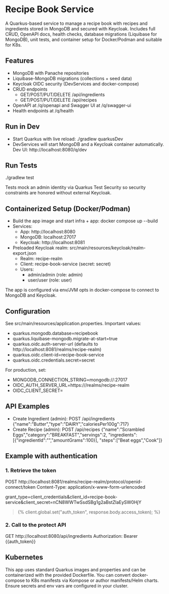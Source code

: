 # Recipe Book Service

A Quarkus-based service to manage a recipe book with recipes and ingredients stored in MongoDB and secured with Keycloak. Includes full CRUD, OpenAPI docs, health checks, database migrations (Liquibase for MongoDB), unit tests, and container setup for Docker/Podman and suitable for K8s.

## Features
- MongoDB with Panache repositories
- Liquibase-MongoDB migrations (collections + seed data)
- Keycloak OIDC security (DevServices and docker-compose)
- CRUD endpoints
  - GET/POST/PUT/DELETE /api/ingredients
  - GET/POST/PUT/DELETE /api/recipes
- OpenAPI at /q/openapi and Swagger UI at /q/swagger-ui
- Health endpoints at /q/health

## Run in Dev
- Start Quarkus with live reload:
  ./gradlew quarkusDev
- DevServices will start MongoDB and a Keycloak container automatically. Dev UI: http://localhost:8080/q/dev

## Run Tests
./gradlew test

Tests mock an admin identity via Quarkus Test Security so security constraints are honored without external Keycloak.

## Containerized Setup (Docker/Podman)
- Build the app image and start infra + app:
  docker compose up --build
- Services:
  - App: http://localhost:8080
  - MongoDB: localhost:27017
  - Keycloak: http://localhost:8081
- Preloaded Keycloak realm: src/main/resources/keycloak/realm-export.json
  - Realm: recipe-realm
  - Client: recipe-book-service (secret: secret)
  - Users:
    - admin/admin (role: admin)
    - user/user (role: user)

The app is configured via env/JVM opts in docker-compose to connect to MongoDB and Keycloak.

## Configuration
See src/main/resources/application.properties. Important values:
- quarkus.mongodb.database=recipebook
- quarkus.liquibase-mongodb.migrate-at-start=true
- quarkus.oidc.auth-server-url (defaults to http://localhost:8081/realms/recipe-realm)
- quarkus.oidc.client-id=recipe-book-service
- quarkus.oidc.credentials.secret=secret

For production, set:
- MONGODB_CONNECTION_STRING=mongodb://<host>:27017
- OIDC_AUTH_SERVER_URL=https://<keycloak>/realms/recipe-realm
- OIDC_CLIENT_SECRET=<secret>

## API Examples
- Create Ingredient (admin):
  POST /api/ingredients
  {"name":"Butter","type":"DAIRY","caloriesPer100g":717}
- Create Recipe (admin):
  POST /api/recipes
  {"name":"Scrambled Eggs","category":"BREAKFAST","servings":2,
   "ingredients":[{"ingredientId":"<ingredientId>","amountGrams":100}],
   "steps":["Beat eggs","Cook"]}

## Example with authentication

### 1. Retrieve the token

POST http://localhost:8081/realms/recipe-realm/protocol/openid-connect/token
Content-Type: application/x-www-form-urlencoded

grant_type=client_credentials&client_id=recipe-book-service&client_secret=nCN8WWTwSsdSBg1g2aBstZlaEySW0HjY

> {% client.global.set("auth_token", response.body.access_token); %}

### 2. Call to the protect API

GET http://localhost:8080/api/ingredients
Authorization: Bearer {{auth_token}}

## Kubernetes
This app uses standard Quarkus images and properties and can be containerized with the provided Dockerfile. You can convert docker-compose to K8s manifests via Kompose or author manifests/Helm charts. Ensure secrets and env vars are configured in your cluster.
